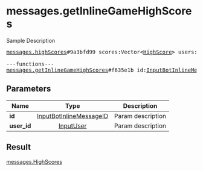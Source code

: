 # messages.getInlineGameHighScores

Sample Description

<pre>
<a href="../constructor/messages.highScores.md">messages.highScores</a>#9a3bfd99 scores:Vector&lt;<a href="../type/HighScore.md">HighScore</a>&gt; users:Vector&lt;<a href="../type/User.md">User</a>&gt; = <a href="../type/messages.HighScores.md">messages.HighScores</a>;

---functions---
<a href="../method/messages.getInlineGameHighScores.md">messages.getInlineGameHighScores</a>#f635e1b id:<a href="../type/InputBotInlineMessageID.md">InputBotInlineMessageID</a> user_id:<a href="../type/InputUser.md">InputUser</a> = <a href="../type/messages.HighScores.md">messages.HighScores</a>;
</pre>
## Parameters

| Name | Type | Description |
|------|:----:|-------------|
| **id** | <a href="../type/InputBotInlineMessageID.md">InputBotInlineMessageID</a> | Param description |
| **user_id** | <a href="../type/InputUser.md">InputUser</a> | Param description |

## Result

<a href="../type/messages.HighScores.md">messages.HighScores</a>

